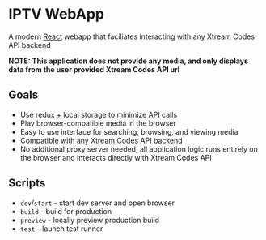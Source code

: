 # IPTV WebApp

A modern [React](https://react.dev/) webapp that faciliates interacting with any Xtream Codes API backend

**NOTE: This application does not provide any media, and only displays data from the user provided Xtream Codes API url**

## Goals

- Use redux + local storage to minimize API calls
- Play browser-compatible media in the browser
- Easy to use interface for searching, browsing, and viewing media
- Compatible with any Xtream Codes API backend
- No additional proxy server needed, all application logic runs entirely on the browser and interacts directly with Xtream Codes API

## Scripts

- `dev`/`start` - start dev server and open browser
- `build` - build for production
- `preview` - locally preview production build
- `test` - launch test runner